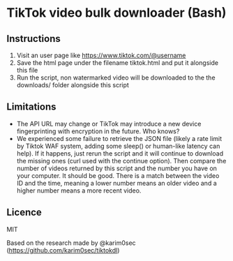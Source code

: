 # TikTok video bulk downloader (Bash)

## Instructions

1. Visit an user page like https://www.tiktok.com/@username
2. Save the html page under the filename tiktok.html and put it alongside this file
3. Run the script, non watermarked video will be downloaded to the the downloads/ folder alongside this script

## Limitations

* The API URL may change or TikTok may introduce a new device fingerprinting with encryption in the future. Who knows?
* We experienced some failure to retrieve the JSON file (likely a rate limit by Tiktok WAF system, adding some sleep() or human-like latency can help). If it happens, just rerun the script and it will continue to download the missing ones (curl used with the continue option). Then compare the number of videos returned by this script and the number you have on your computer. It should be good. There is a match between the video ID and the time, meaning a lower number means an older video and a higher number means a more recent video.

## Licence

MIT

Based on the research made by @karim0sec (https://github.com/karim0sec/tiktokdl)
